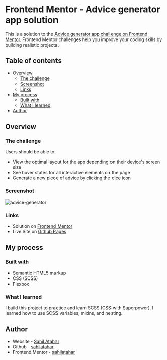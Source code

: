 # Frontend Mentor - Advice generator app solution

This is a solution to the [Advice generator app challenge on Frontend Mentor](https://www.frontendmentor.io/challenges/advice-generator-app-QdUG-13db). Frontend Mentor challenges help you improve your coding skills by building realistic projects.

## Table of contents

- [Overview](#overview)
  - [The challenge](#the-challenge)
  - [Screenshot](#screenshot)
  - [Links](#links)
- [My process](#my-process)
  - [Built with](#built-with)
  - [What I learned](#what-i-learned)
- [Author](#author)

## Overview

### The challenge

Users should be able to:

- View the optimal layout for the app depending on their device's screen size
- See hover states for all interactive elements on the page
- Generate a new piece of advice by clicking the dice icon

### Screenshot
![advice-generator](https://github.com/sahilatahar/Front-End-Challenges/assets/100127570/34241565-a778-4212-accc-f8007af81bc3)

### Links

- Solution on [Frontend Mentor](https://www.frontendmentor.io/solutions/advice-generator-app-0MbDFUvmG-)
- Live Site on [Github Pages](https://sahilatahar.github.io/Front-End-Challenges/advice-generator)

## My process

### Built with

- Semantic HTML5 markup
- CSS (SCSS)
- Flexbox

### What I learned

I build this project to practice and learn SCSS (CSS with Superpower). I learned how to use SCSS variables, mixins, and nesting.

## Author

- Website - [Sahil Atahar](https://linktr.ee/sahilatahar)
- Github - [sahilatahar](https://www.github.com/sahilatahar)
- Frontend Mentor - [sahilatahar](https://www.frontendmentor.io/profile/sahilatahar)
